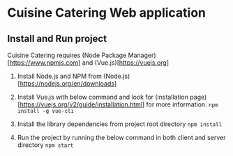 # Cuisine Catering Web application

## Install and Run project

Cuisine Catering requires (Node Package Manager)[https://www.npmjs.com] and (Vue.js)[https://vuejs.org]

1. Install Node.js and NPM from (Node.js)[https://nodejs.org/en/downloads]

2. Install Vue.js with below command and look for (installation page)[https://vuejs.org/v2/guide/installation.html] for more information.
`npm install -g vue-cli`

3. Install the library dependencies from project root directory
`npm install`

4. Run the project by running the below command in both client and server directory
`npm start`
